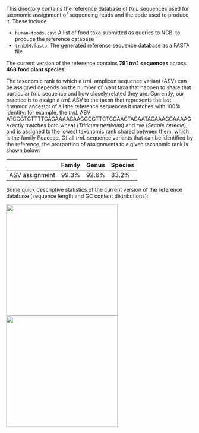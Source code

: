 This directory contains the reference database of *trnL* sequences used for taxonomic assignment of sequencing reads and the code used to produce it. These include
- `human-foods.csv`: A list of food taxa submitted as queries to NCBI to produce the reference database
- `trnLGH.fasta`: The generated reference sequence database as a FASTA file

The current version of the reference contains **791 *trnL* sequences** across **468 food plant species**. 

The taxonomic rank to which a *trnL* amplicon sequence variant (ASV) can be assigned depends on the number of plant taxa that happen to share that particular *trnL* sequence and how closely related they are.  Currently, our practice is to assign a *trnL* ASV to the taxon that represents the last common ancestor of all the reference sequences it matches with 100% identity: for example, the *trnL* ASV ATCCGTGTTTTGAGAAAACAAGGGGTTCTCGAACTAGAATACAAAGGAAAAG exactly matches both wheat (*Triticum aestivum*) and rye (*Secale cereale*), and is assigned to the lowest taxonomic rank shared between them, which is the family Poaceae.  Of all *trnL* sequence variants that can be identified by the reference, the prorportion of assignments to a given taxonomic rank is shown below:

|  	  | Family | Genus | Species |
| --- | --- | --- | --- |
| ASV assignment	| 99.3% | 92.6% | 83.2% |

Some quick descriptive statistics of the current version of the reference database (sequence length and GC content distributions): 
<p float="left">
  <img src="https://user-images.githubusercontent.com/8173170/223142473-3ce2a064-be39-45a8-93a9-5c4b4ee86178.png" width="300" height="300" />
  <img src="https://user-images.githubusercontent.com/8173170/223142498-2f7982ed-1916-446d-aaae-fee805164c52.png" width="300" height="300" />
</p>

